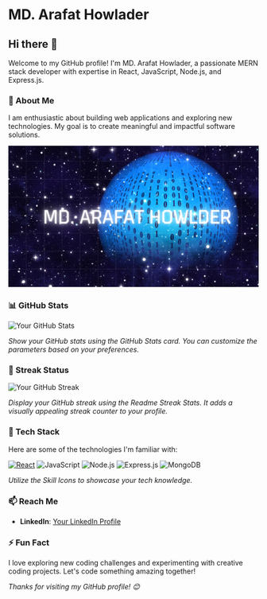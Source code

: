 # MD. Arafat Howlader

## Hi there 👋

Welcome to my GitHub profile! I'm MD. Arafat Howlader, a passionate MERN stack developer with expertise in React, JavaScript, Node.js, and Express.js.

### 🚀 About Me

I am enthusiastic about building web applications and exploring new technologies. My goal is to create meaningful and impactful software solutions.


![My Banner](https://raw.githubusercontent.com/arafatah/arafatah/main/Blue%20Textured%20Space%20Landscape%20Hello%20World%20Desktop%20Wallpaper.png)


### 📊 GitHub Stats

![Your GitHub Stats](https://github-readme-stats.vercel.app/api?username=arafatah&show_icons=true&count_private=true&hide=issues,contribs&title_color=2ecc71&icon_color=3498db&text_color=555555&bg_color=ffffff)

*Show your GitHub stats using the GitHub Stats card. You can customize the parameters based on your preferences.*

### 🌟 Streak Status

![Your GitHub Streak](https://github-readme-streak-stats.herokuapp.com/?user=arafatah&fire=2ecc71&ring=3498db&currStreakNum=555555&sideNums=555555&currStreakLabel=555555&sideLabels=555555&dates=555555)

*Display your GitHub streak using the Readme Streak Stats. It adds a visually appealing streak counter to your profile.*

### 🔧 Tech Stack

Here are some of the technologies I'm familiar with:

[![React](https://skillicons.dev/icons?i=js,html,css,wasm)](https://skillicons.dev) ![JavaScript](https://raw.githubusercontent.com/tandpfun/skill-icons/main/javascript.svg) ![Node.js](https://raw.githubusercontent.com/tandpfun/skill-icons/main/nodejs.svg) ![Express.js](https://raw.githubusercontent.com/tandpfun/skill-icons/main/express.svg) ![MongoDB](https://raw.githubusercontent.com/tandpfun/skill-icons/main/mongodb.svg)

*Utilize the Skill Icons to showcase your tech knowledge.*

### 📫 Reach Me

- **LinkedIn**: [Your LinkedIn Profile](https://www.linkedin.com/in/md-arafat-howlader-688a39183/)


### ⚡ Fun Fact

I love exploring new coding challenges and experimenting with creative coding projects. Let's code something amazing together!

*Thanks for visiting my GitHub profile! 😊*



